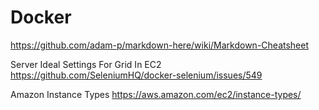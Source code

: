 # Docker

https://github.com/adam-p/markdown-here/wiki/Markdown-Cheatsheet

Server Ideal Settings For Grid In EC2 https://github.com/SeleniumHQ/docker-selenium/issues/549

Amazon Instance Types https://aws.amazon.com/ec2/instance-types/
